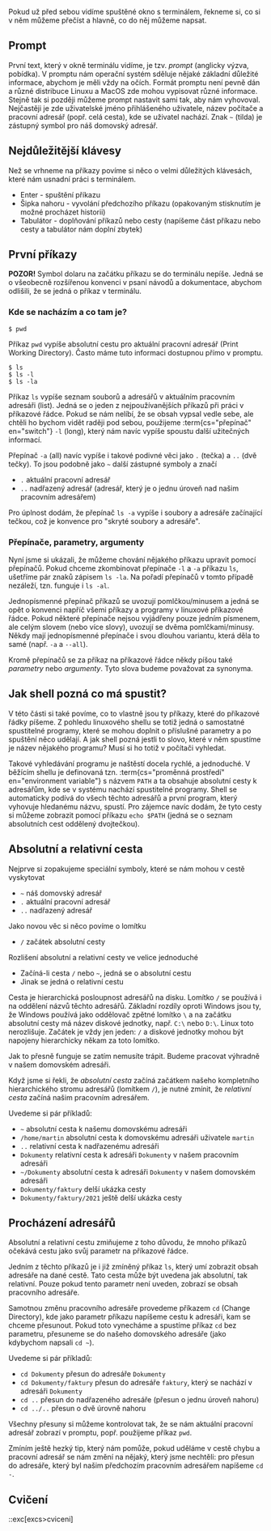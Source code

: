 Pokud už před sebou vidíme spuštěné okno s terminálem, řekneme si, co si v něm můžeme přečíst a hlavně, co do něj můžeme napsat.

## Prompt
První text, který v okně terminálu vidíme, je tzv. _prompt_ (anglicky výzva, pobídka). V promptu nám operační systém sděluje nějaké základní důležité informace, abychom je měli vždy na očích. Formát promptu není pevně dán a různé distribuce Linuxu a MacOS zde mohou vypisovat různé informace. Stejně tak si později můžeme prompt nastavit sami tak, aby nám vyhovoval. Nejčastěji je zde uživatelské jméno přihlášeného uživatele, název počítače a pracovní adresář (popř. celá cesta), kde se uživatel nachází. Znak `~` (tilda) je zástupný symbol pro náš domovský adresář.


## Nejdůležitější klávesy
Než se vrhneme na příkazy povíme si něco o velmi důležitých klávesách, které nám usnadní práci s terminálem.

* Enter - spuštění příkazu
* Šipka nahoru - vyvolání předchozího příkazu (opakovaným stisknutím je možné procházet historii)
* Tabulátor - doplňování příkazů nebo cesty (napíšeme část příkazu nebo cesty a tabulátor nám doplní zbytek)


## První příkazy
**POZOR!** Symbol dolaru na začátku příkazu se do terminálu nepíše. Jedná se o všeobecně rozšířenou konvenci v psaní návodů a dokumentace, abychom odlišili, že se jedná o příkaz v terminálu.

### Kde se nacházím a co tam je?
```shell
$ pwd
```

Příkaz `pwd` vypíše absolutní cestu pro aktuální pracovní adresář (Print Working Directory). Často máme tuto informaci dostupnou přímo v promptu.

```shell
$ ls
$ ls -l
$ ls -la
```

Příkaz `ls` vypíše seznam souborů a adresářů v aktuálním pracovním adresáři (list). Jedná se o jeden z nejpoužívanějších příkazů při práci v příkazové řádce. Pokud se nám nelíbí, že se obsah vypsal vedle sebe, ale chtěli ho bychom vidět raději pod sebou, použijeme :term{cs="přepínač" en="switch"} `-l` (long), který nám navíc vypíše spoustu další užitečných informací.

Přepínač `-a` (all) navíc vypíše i takové podivné věci jako `.` (tečka) a `..` (dvě tečky). To jsou podobně jako `~` další zástupné symboly a značí

* `.` aktuální pracovní adresář
* `..` nadřazený adresář (adresář, který je o jednu úroveň nad našim pracovním adresářem)

Pro úplnost dodám, že přepínač `ls -a` vypíše i soubory a adresáře začínající tečkou, což je konvence pro "skryté soubory a adresáře".

### Přepínače, parametry, argumenty
Nyní jsme si ukázali, že můžeme chování nějakého příkazu upravit pomocí přepínačů. Pokud chceme zkombinovat přepínače `-l` a `-a` příkazu `ls`, ušetříme pár znaků zápisem `ls -la`. Na pořadí přepínačů v tomto případě nezáleží, tzn. funguje i `ls -al`.

Jednopísmenné přepínač příkazů se uvozují pomlčkou/minusem a jedná se opět o konvenci napříč všemi příkazy a programy v linuxové příkazové řádce. Pokud některé přepínače nejsou vyjádřeny pouze jedním písmenem, ale celým slovem (nebo více slovy), uvozují se dvěma pomlčkami/minusy. Někdy mají jednopísmenné přepínače i svou dlouhou variantu, která děla to samé (např. `-a` a `--all`).

Kromě přepínačů se za příkaz na příkazové řádce někdy píšou také _parametry_ nebo _argumenty_. Tyto slova budeme považovat za synonyma.

## Jak shell pozná co má spustit?
V této části si také povíme, co to vlastně jsou ty příkazy, které do příkazové řádky píšeme. Z pohledu linuxového shellu se totiž jedná o samostatné spustitelné programy, které se mohou doplnit o příslušné parametry a po spuštění něco udělají. A jak shell pozná jestli to slovo, které v něm spustíme je název nějakého programu? Musí si ho totiž v počítači vyhledat.

Takové vyhledávání programu je naštěstí docela rychlé, a jednoduché. V běžícím shellu je definovaná tzn. :term{cs="proměnná prostředí" en="environment variable"} s názvem `PATH` a ta obsahuje absolutní cesty k adresářům, kde se v systému nachází spustitelné programy. Shell se automaticky podívá do všech těchto adresářů a první program, který vyhovuje hledanému názvu, spustí. Pro zájemce navíc dodám, že tyto cesty si můžeme zobrazit pomocí příkazu `echo $PATH` (jedná se o seznam absolutních cest oddělený dvojtečkou).


## Absolutní a relativní cesta

Nejprve si zopakujeme speciální symboly, které se nám mohou v cestě vyskytovat

* `~` náš domovský adresář
* `.` aktuální pracovní adresář
* `..` nadřazený adresář

Jako novou věc si něco povíme o lomítku

* `/` začátek absolutní cesty

Rozlišení absolutní a relativní cesty ve velice jednoduché

* Začíná-li cesta `/` nebo `~`, jedná se o absolutní cestu
* Jinak se jedná o relativní cestu

Cesta je hierarchická posloupnost adresářů na disku. Lomítko `/` se používá i na oddělení názvů těchto adresářů. Základní rozdíly oproti Windows jsou ty, že Windows používá jako oddělovač zpětné lomítko `\` a na začátku absolutní cesty má název diskové jednotky, např. `C:\` nebo `D:\`. Linux toto nerozlišuje. Začátek je vždy jen jeden: `/` a diskové jednotky mohou být napojeny hierarchicky někam za toto lomítko.

Jak to přesně funguje se zatím nemusíte trápit. Budeme pracovat výhradně v našem domovském adresáři.

Když jsme si řekli, že _absolutní cesta_ začíná začátkem našeho kompletního hierarchického stromu adresářů (lomítkem `/`), je nutné zmínit, že _relativní cesta_ začíná našim pracovním adresářem.

Uvedeme si pár příkladů:
* `~` absolutní cesta k našemu domovskému adresáři
* `/home/martin` absolutní cesta k domovskému adresáři uživatele `martin`
* `..` relativní cesta k nadřazenému adresáři
* `Dokumenty` relativní cesta k adresáři `Dokumenty` v našem pracovním adresáři
* `~/Dokumenty` absolutní cesta k adresáři `Dokumenty` v našem domovském adresáři
* `Dokumenty/faktury` delší ukázka cesty
* `Dokumenty/faktury/2021` ještě delší ukázka cesty


## Procházení adresářů

Absolutní a relativní cestu zmiňujeme z toho důvodu, že mnoho příkazů očekává cestu jako svůj parametr na příkazové řádce.

Jedním z těchto příkazů je i již zmíněný příkaz `ls`, který umí zobrazit obsah adresáře na dané cestě. Tato cesta může být uvedena jak absolutní, tak relativní. Pouze pokud tento parametr není uveden, zobrazí se obsah pracovního adresáře.

Samotnou změnu pracovního adresáře provedeme příkazem `cd` (Change Directory), kde jako parametr příkazu napíšeme cestu k adresáři, kam se chceme přesunout. Pokud toto vynecháme a spustíme příkaz `cd` bez parametru, přesuneme se do našeho domovského adresáře (jako kdybychom napsali `cd ~`).

Uvedeme si pár příkladů:
* `cd Dokumenty` přesun do adresáře `Dokumenty`
* `cd Dokumenty/faktury` přesun do adresáře `faktury`, který se nachází v adresáři `Dokumenty`
* `cd ..` přesun do nadřazeného adresáře (přesun o jednu úroveň nahoru)
* `cd ../..` přesun o dvě úrovně nahoru

Všechny přesuny si můžeme kontrolovat tak, že se nám aktuální pracovní adresář zobrazí v promptu, popř. použijeme příkaz `pwd`.

Zmíním ještě hezký tip, který nám pomůže, pokud uděláme v cestě chybu a pracovní adresář se nám změní na nějaký, který jsme nechtěli: pro přesun do adresáře, který byl našim předchozím pracovním adresářem napíšeme `cd -`.

## Cvičení
::exc[excs>cviceni]
